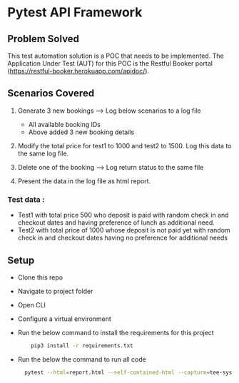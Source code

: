 # Pytest API Framework

## Problem Solved

This test automation solution is a POC that needs to be implemented. The Application Under Test (AUT) for this POC is the Restful Booker portal (https://restful-booker.herokuapp.com/apidoc/).

## Scenarios Covered

1. Generate 3 new bookings --> Log below scenarios to a log file
   - All available booking IDs 
   - Above added 3 new booking details
   
2.  Modify the total price for test1 to 1000 and test2 to 1500. Log this data to the same log file.

3. Delete one of the booking --> Log return status to the same file

4. Present the data in the log file as html report.

### Test data :
   - Test1 with total price 500 who deposit is paid with random check in and checkout dates and having preference of lunch as additional need.
   - Test2 with total price of 1000 whose deposit is not paid yet with random check in and checkout dates having no preference for additional needs

## Setup
 
- Clone this repo
- Navigate to project folder
- Open CLI
- Configure a virtual environment
- Run the below command to install the requirements for this project
    ```sh
        pip3 install -r requirements.txt
   ```

- Run the below the command to run all code
  ```sh
    pytest --html=report.html --self-contained-html --capture=tee-sys
  ```
